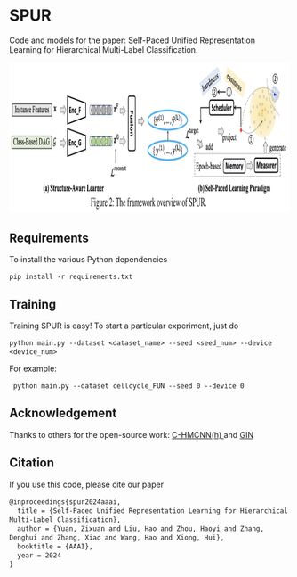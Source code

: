 # SPUR
Code and models for the paper: Self-Paced Unified Representation Learning for Hierarchical Multi-Label Classification.

<p align="center">
  <img width="950" height="270.5" src=./spur_framework.png>
</p>

## Requirements
To install the various Python dependencies
```
pip install -r requirements.txt
```

## Training
Training SPUR is easy! To start a particular experiment, just do
```
python main.py --dataset <dataset_name> --seed <seed_num> --device <device_num>
```
For example:
```
 python main.py --dataset cellcycle_FUN --seed 0 --device 0
```

## Acknowledgement
Thanks to others for the open-source work: <a href="https://github.com/EGiunchiglia/C-HMCNN"> C-HMCNN(h) </a> and <a href="https://github.com/weihua916/powerful-gnns"> GIN </a>

## Citation
If you use this code, please cite our paper
```
@inproceedings{spur2024aaai,
  title = {Self-Paced Unified Representation Learning for Hierarchical Multi-Label Classification},
  author = {Yuan, Zixuan and Liu, Hao and Zhou, Haoyi and Zhang, Denghui and Zhang, Xiao and Wang, Hao and Xiong, Hui},
  booktitle = {AAAI},
  year = 2024
}
```

